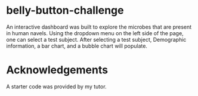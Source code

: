 # belly-button-challenge

An interactive dashboard was built to explore the microbes that are present in human navels. Using the dropdown menu on the left side of the page, one can select a test subject. After selecting a test subject, Demographic information, a bar chart, and a bubble chart will populate.


# Acknowledgements 
A starter code was provided by my tutor. 
